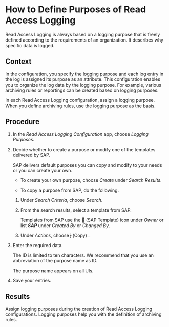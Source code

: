 <!-- loio591b668e8ce345b9af3311249c88a2c5 -->

# How to Define Purposes of Read Access Logging

Read Access Logging is always based on a logging purpose that is freely defined according to the requirements of an organization. It describes why specific data is logged.



## Context

In the configuration, you specify the logging purpose and each log entry in the log is assigned its purpose as an attribute. This configuration enables you to organize the log data by the logging purpose. For example, various archiving rules or reportings can be created based on logging purposes.

In each Read Access Logging configuration, assign a logging purpose. When you define archiving rules, use the logging purpose as the basis.



## Procedure

1.  In the *Read Access Logging Configuration* app, choose *Logging Purposes*.

2.  Decide whether to create a purpose or modify one of the templates delivered by SAP.

    SAP delivers default purposes you can copy and modify to your needs or you can create your own.

    -   To create your own purpose, choose *Create* under *Search Results*.

    -   To copy a purpose from SAP, do the following.

    1.  Under *Search Criteria*, choose *Search*.

    2.  From the search results, select a template from SAP.

        Templates from SAP use the   \(SAP Template\)  icon under *Owner* or list ***SAP*** under *Created By* or *Changed By*.

    3.  Under *Actions*, choose   \(Copy\) .

3.  Enter the required data.

    The ID is limited to ten characters. We recommend that you use an abbreviation of the purpose name as ID.

    The purpose name appears on all UIs.

4.  Save your entries.




<a name="loio591b668e8ce345b9af3311249c88a2c5__result_yf3_yvc_b2b"/>

## Results

Assign logging purposes during the creation of Read Access Logging configurations. Logging purposes help you with the definition of archiving rules.

